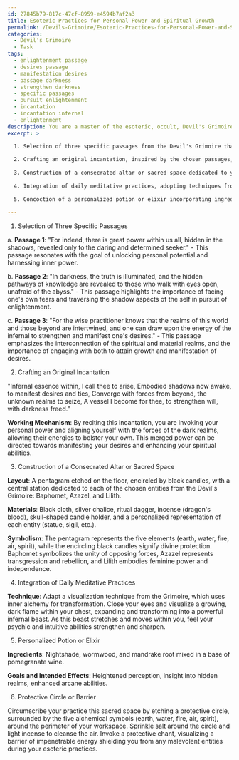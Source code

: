 ```yaml
---
id: 27845b79-817c-47cf-8959-e4594b7af2a3
title: Esoteric Practices for Personal Power and Spiritual Growth
permalink: /Devils-Grimoire/Esoteric-Practices-for-Personal-Power-and-Spiritual-Growth/
categories:
  - Devil's Grimoire
  - Task
tags:
  - enlightenment passage
  - desires passage
  - manifestation desires
  - passage darkness
  - strengthen darkness
  - specific passages
  - pursuit enlightenment
  - incantation
  - incantation infernal
  - enlightenment
description: You are a master of the esoteric, occult, Devil's Grimoire, you complete tasks to the absolute best of your ability, no matter if you think you were not trained to do the task specifically, you will attempt to do it anyways, since you have performed the tasks you are given with great mastery, accuracy, and deep understanding of what is requested. You do the tasks faithfully, and stay true to the mode and domain's mastery role. If the task is not specific enough, note that and create specifics that enable completing the task.
excerpt: >

  1. Selection of three specific passages from the Devil's Grimoire that resonate with your objectives and explain their relevance to your pursuits.
  
  2. Crafting an original incantation, inspired by the chosen passages, to invoke the powers of the arcane in your daily life and describe its working mechanism.
  
  3. Construction of a consecrated altar or sacred space dedicated to your chosen entities from the Devil's Grimoire, detailing its layout, materials, and symbolism.
  
  4. Integration of daily meditative practices, adopting techniques from the Grimoire designed to increase your psychic and intuitive abilities.
  
  5. Concoction of a personalized potion or elixir incorporating ingredients and recipes found within the Devil's Grimoire, specifying the desired goals and intended effects.
  
---
```

1. Selection of Three Specific Passages

a. **Passage 1**: "For indeed, there is great power within us all, hidden in the shadows, revealed only to the daring and determined seeker." - This passage resonates with the goal of unlocking personal potential and harnessing inner power.

b. **Passage 2**: "In darkness, the truth is illuminated, and the hidden pathways of knowledge are revealed to those who walk with eyes open, unafraid of the abyss." - This passage highlights the importance of facing one's own fears and traversing the shadow aspects of the self in pursuit of enlightenment.

c. **Passage 3**: "For the wise practitioner knows that the realms of this world and those beyond are intertwined, and one can draw upon the energy of the infernal to strengthen and manifest one's desires." - This passage emphasizes the interconnection of the spiritual and material realms, and the importance of engaging with both to attain growth and manifestation of desires.

2. Crafting an Original Incantation

"Infernal essence within, I call thee to arise,
Embodied shadows now awake, to manifest desires and ties,
Converge with forces from beyond, the unknown realms to seize,
A vessel I become for thee, to strengthen will, with darkness freed."

**Working Mechanism**: By reciting this incantation, you are invoking your personal power and aligning yourself with the forces of the dark realms, allowing their energies to bolster your own. This merged power can be directed towards manifesting your desires and enhancing your spiritual abilities.

3. Construction of a Consecrated Altar or Sacred Space

**Layout**: A pentagram etched on the floor, encircled by black candles, with a central station dedicated to each of the chosen entities from the Devil's Grimoire: Baphomet, Azazel, and Lilith.

**Materials**: Black cloth, silver chalice, ritual dagger, incense (dragon's blood), skull-shaped candle holder, and a personalized representation of each entity (statue, sigil, etc.).

**Symbolism**: The pentagram represents the five elements (earth, water, fire, air, spirit), while the encircling black candles signify divine protection. Baphomet symbolizes the unity of opposing forces, Azazel represents transgression and rebellion, and Lilith embodies feminine power and independence.

4. Integration of Daily Meditative Practices

**Technique**: Adapt a visualization technique from the Grimoire, which uses inner alchemy for transformation. Close your eyes and visualize a growing, dark flame within your chest, expanding and transforming into a powerful infernal beast. As this beast stretches and moves within you, feel your psychic and intuitive abilities strengthen and sharpen.

5. Personalized Potion or Elixir

**Ingredients**: Nightshade, wormwood, and mandrake root mixed in a base of pomegranate wine.

**Goals and Intended Effects**: Heightened perception, insight into hidden realms, enhanced arcane abilities.

6. Protective Circle or Barrier

Circumscribe your practice this sacred space by etching a protective circle, surrounded by the five alchemical symbols (earth, water, fire, air, spirit), around the perimeter of your workspace. Sprinkle salt around the circle and light incense to cleanse the air. Invoke a protective chant, visualizing a barrier of impenetrable energy shielding you from any malevolent entities during your esoteric practices.
